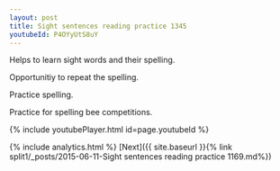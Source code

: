 ```yaml
---
layout: post
title: Sight sentences reading practice 1345
youtubeId: P4OYyUtS8uY
---
```

 
 
Helps to learn sight words and their spelling.

Opportunitiy to repeat the spelling. 

Practice spelling. 
 
Practice for spelling bee competitions. 
 
{% include youtubePlayer.html id=page.youtubeId %}
 
 
{% include analytics.html %} 
[Next]({{ site.baseurl }}{% link  split1/_posts/2015-06-11-Sight sentences reading practice 1169.md%})
 

